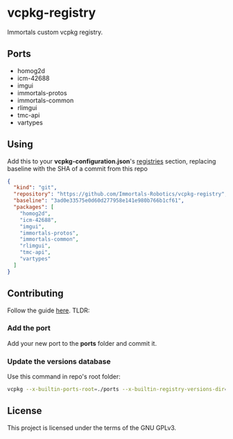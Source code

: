 # vcpkg-registry
Immortals custom vcpkg registry.

## Ports
- homog2d
- icm-42688
- imgui
- immortals-protos
- immortals-common
- rlimgui
- tmc-api
- vartypes

## Using
Add this to your **vcpkg-configuration.json**'s [registries](https://learn.microsoft.com/en-us/vcpkg/consume/git-registries) section, replacing baseline with the SHA of a commit from this repo
```json
{
  "kind": "git",
  "repository": "https://github.com/Immortals-Robotics/vcpkg-registry",
  "baseline": "3ad0e33575e0d60d277958e141e980b766b1cf61",
  "packages": [
    "homog2d",
    "icm-42688",
    "imgui",
    "immortals-protos",
    "immortals-common",
    "rlimgui",
    "tmc-api",
    "vartypes"
  ]
}
```

## Contributing
Follow the guide [here](https://learn.microsoft.com/en-us/vcpkg/produce/publish-to-a-git-registry). TLDR:

### Add the port
Add your new port to the **ports** folder and commit it.

### Update the versions database
Use this command in repo's root folder:

```bash
vcpkg --x-builtin-ports-root=./ports --x-builtin-registry-versions-dir=./versions x-add-version --all --verbose
```

## License
This project is licensed under the terms of the GNU GPLv3.
